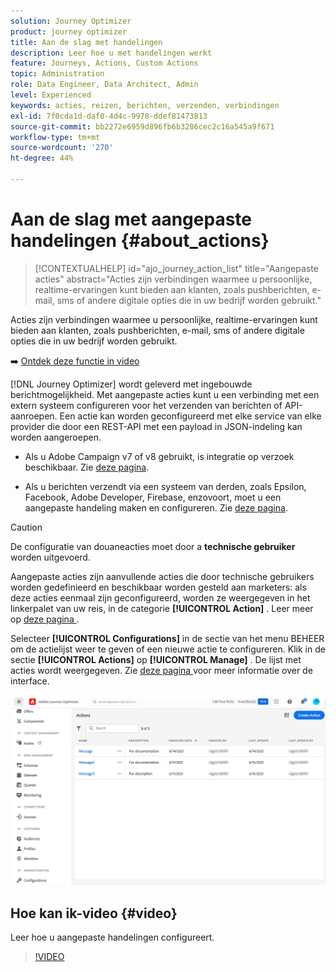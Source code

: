 ```yaml
---
solution: Journey Optimizer
product: journey optimizer
title: Aan de slag met handelingen
description: Leer hoe u met handelingen werkt
feature: Journeys, Actions, Custom Actions
topic: Administration
role: Data Engineer, Data Architect, Admin
level: Experienced
keywords: acties, reizen, berichten, verzenden, verbindingen
exl-id: 7f0cda1d-daf0-4d4c-9978-ddef81473813
source-git-commit: bb2272e6959d896fb6b3286cec2c16a545a9f671
workflow-type: tm+mt
source-wordcount: '270'
ht-degree: 44%

---
```


# Aan de slag met aangepaste handelingen {#about_actions}

>[!CONTEXTUALHELP]
>id="ajo_journey_action_list"
>title="Aangepaste acties"
>abstract="Acties zijn verbindingen waarmee u persoonlijke, realtime-ervaringen kunt bieden aan klanten, zoals pushberichten, e-mail, sms of andere digitale opties die in uw bedrijf worden gebruikt."

Acties zijn verbindingen waarmee u persoonlijke, realtime-ervaringen kunt bieden aan klanten, zoals pushberichten, e-mail, sms of andere digitale opties die in uw bedrijf worden gebruikt.


➡️ [Ontdek deze functie in video](#video)

[!DNL Journey Optimizer] wordt geleverd met ingebouwde berichtmogelijkheid. Met aangepaste acties kunt u een verbinding met een extern systeem configureren voor het verzenden van berichten of API-aanroepen. Een actie kan worden geconfigureerd met elke service van elke provider die door een REST-API met een payload in JSON-indeling kan worden aangeroepen.

* Als u Adobe Campaign v7 of v8 gebruikt, is integratie op verzoek beschikbaar. Zie [deze pagina](../action/acc-action.md).

* Als u berichten verzendt via een systeem van derden, zoals Epsilon, Facebook, Adobe Developer, Firebase, enzovoort, moet u een aangepaste handeling maken en configureren. Zie [deze pagina](../action/about-custom-action-configuration.md).

>[!CAUTION]
>
>De configuratie van douaneacties moet door a **technische gebruiker** worden uitgevoerd.

Aangepaste acties zijn aanvullende acties die door technische gebruikers worden gedefinieerd en beschikbaar worden gesteld aan marketers: als deze acties eenmaal zijn geconfigureerd, worden ze weergegeven in het linkerpalet van uw reis, in de categorie **[!UICONTROL Action]** . Leer meer op [ deze pagina ](../building-journeys/about-journey-activities.md#action-activities).

Selecteer **[!UICONTROL Configurations]** in de sectie van het menu BEHEER om de actielijst weer te geven of een nieuwe actie te configureren. Klik in de sectie **[!UICONTROL Actions]** op **[!UICONTROL Manage]** . De lijst met acties wordt weergegeven. Zie [ deze pagina ](../start/user-interface.md) voor meer informatie over de interface.

![](assets/custom1.png)

## Hoe kan ik-video {#video}

Leer hoe u aangepaste handelingen configureert.

>[!VIDEO](https://video.tv.adobe.com/v/3430272?quality=12&captions=dut)

